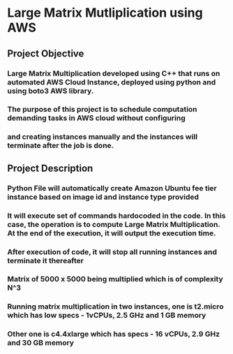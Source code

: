 # Large Matrix Mutliplication using AWS

## Project Objective
### Large Matrix Multiplication developed using C++ that runs on automated AWS Cloud Instance, deployed using python and using boto3 AWS library.
### The purpose of this project is to schedule computation demanding tasks in AWS cloud without configuring 
### and creating instances manually and the instances will terminate after the job is done. 

## Project Description
### Python File will automatically create Amazon Ubuntu fee tier instance based on image id and instance type provided

### It will execute set of commands hardocoded in the code. In this case, the operation is to compute Large Matrix Multiplication. At the end of the execution, it will output the execution time.

### After execution of code, it will stop all running instances and terminate it thereafter

### Matrix of 5000 x 5000 being multiplied which is of complexity N^3

### Running matrix multiplication in two instances, one is t2.micro which has low specs - 1vCPUs, 2.5 GHz and 1 GB memory

### Other one is c4.4xlarge which has specs - 16 vCPUs, 2.9 GHz and 30 GB memory

